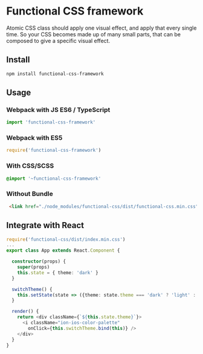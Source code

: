 # Functional CSS framework

Atomic CSS class should apply one visual effect, and apply that every single time. So your CSS becomes made up of many small parts, that can be composed to give a specific visual effect.

## Install

```bash
npm install functional-css-framework
```

## Usage

### Webpack with JS ES6 / TypeScript
```ts
import 'functional-css-framework'
```

### Webpack with ES5
```js
require('functional-css-framework')
```

### With CSS/SCSS
```scss
@import '~functional-css-framework'
```

### Without Bundle

```html
 <link href="./node_modules/functional-css/dist/functional-css.min.css" rel="stylesheet" media="all" >
```

## Integrate with React

```ts
require('functional-css/dist/index.min.css')
...
export class App extends React.Component {

  constructor(props) {
    super(props)
    this.state = { theme: 'dark' }
  }

  switchTheme() {
    this.setState(state => ({theme: state.theme === 'dark' ? 'light' : 'dark'}))
  }

  render() {
    return <div className={`${this.state.theme}`}>
      <i className="ion-ios-color-palette"
        onClick={this.switchTheme.bind(this)} />
    </div>
  }
}
```
